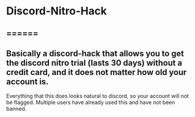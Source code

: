 # Discord-Nitro-Hack

## ======

## Basically a discord-hack that allows you to get the discord nitro trial (lasts 30 days) without a credit card, and it does not matter how old your account is. 

Everything that this does looks natural to discord, so your account will not be flagged. Multiple users have already used this and have not been banned.
